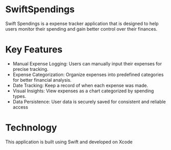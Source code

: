 # SwiftSpendings
Swift Spendings is a expense tracker application that is designed to help users monitor their spending and gain better control over their finances.

# Key Features
- Manual Expense Logging: Users can manually input their expenses for precise tracking.
- Expense Categorization: Organize expenses into predefined categories for better financial analysis.
- Date Tracking: Keep a record of when each expense was made.
- Visual Insights: View expenses as a chart categorized by spending types.
- Data Persistence: User data is securely saved for consistent and reliable access

# Technology
This application is built using Swift and developed on Xcode

